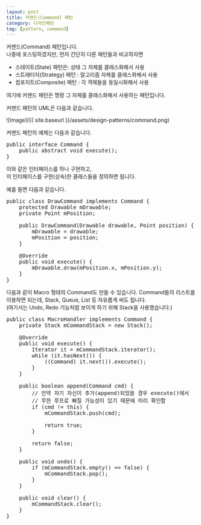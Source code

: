 ```yaml
---
layout: post
title: 커맨드(Command) 패턴
category: 디자인패턴
tag: [pattern, command]
---
```


커맨드(Command) 패턴입니다.  
나중에 포스팅하겠지만, 먼저 간단히 다른 패턴들과 비교하자면

* 스테이트(State) 패턴은: 상태 그 자체를 클래스화해서 사용
* 스트래터지(Strategy) 패턴 : 알고리즘 자체를 클래스화해서 사용
* 컴포지트(Composite) 패턴 : 각 객체들을 동일시화해서 사용 

여기에 커맨드 패턴은 명령 그 자체를 클래스화해서 사용하는 패턴입니다.

커맨드 패턴의 UML은 다음과 같습니다.

![Image]({{ site.baseurl }}/assets/design-patterns/command.png) 

커맨드 패턴의 예제는 다음과 같습니다.

<pre class="prettyprint">
public interface Command {
	public abstract void execute();
}
</pre>

이와 같은 인터페이스를 하나 구현하고,  
이 인터페이스를 구현(상속)한 클래스들을 정의하면 됩니다.

예를 들면 다음과 같습니다.

<pre class="prettyprint">
public class DrawCommand implements Command {
	protected Drawable mDrawable;
	private Point mPosition;

	public DrawCommand(Drawable drawable, Point position) {
		mDrawable = drawable;
		mPosition = position;
	}

	@Override
	public void execute() {
		mDrawable.draw(mPosition.x, mPosition.y);
	}
}
</pre>

다음과 같이 Macro 형태의 Command도 만들 수 있습니다.
Command들의 리스트를 이용하면 되는데, Stack, Queue, List 등 자유롭게 써도 됩니다.  
(여기서는 Undo, Redo 기능처럼 보이게 하기 위해 Stack을 사용했습니다.)

<pre class="prettyprint">
public class MacroHandler implements Command {
	private Stack<Command> mCommandStack = new Stack<Command>();

	@Override
	public void execute() {
		Iterator<Command> it = mCommandStack.iterator();
		while (it.hasNext()) {
			((Command) it.next()).execute();
		}
	}

	public boolean append(Command cmd) {
		// 만약 자기 자신이 추가(append)되었을 경우 execute()에서
		// 무한 루프로 빠질 가능성이 있기 때문에 미리 확인함
		if (cmd != this) {
			mCommandStack.push(cmd);

			return true;
		}

		return false;
	}

	public void undo() {
		if (mCommandStack.empty() == false) {
			mCommandStack.pop();
		}
	}

	public void clear() {
		mCommandStack.clear();
	}
}
</pre>
